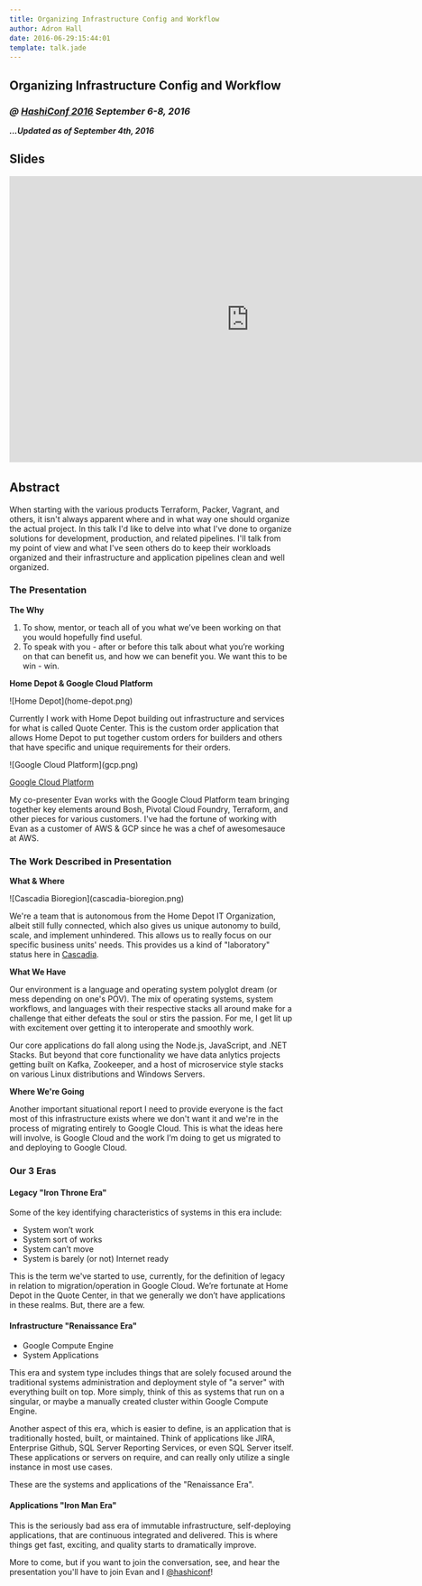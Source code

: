 ```yaml
---
title: Organizing Infrastructure Config and Workflow
author: Adron Hall
date: 2016-06-29:15:44:01
template: talk.jade
---
```

## Organizing Infrastructure Config and Workflow
### *@ [HashiConf 2016](https://www.hashiconf.com/) September 6-8, 2016*

***...Updated as of September 4th, 2016***

## Slides

<iframe src="https://docs.google.com/presentation/d/1obA_NypaK3tTC_NansiKqV4GaRZ2JEARkG1ZHxjQ7Rk/embed?start=true&loop=false&delayms=3000" frameborder="0" width="850" height="507" allowfullscreen="true" mozallowfullscreen="true" webkitallowfullscreen="true"></iframe>

## Abstract

When starting with the various products Terraform, Packer, Vagrant, and others, it isn't always apparent where and in what way one should organize the actual project. In this talk I'd like to delve into what I've done to organize solutions for development, production, and related pipelines. I'll talk from my point of view and what I've seen others do to keep their workloads organized and their infrastructure and application pipelines clean and well organized.

### The Presentation

**The Why**

1. To show, mentor, or teach all of you what we’ve been working on that you would hopefully find useful.
2. To speak with you - after or before this talk about what you’re working on that can benefit us, and how we can benefit you. We want this to be win - win.

**Home Depot & Google Cloud Platform**

<div class="image float-left">
    ![Home Depot](home-depot.png)
</div>

Currently I work with Home Depot building out infrastructure and services for what is called Quote Center. This is the custom order application that allows Home Depot to put together custom orders for builders and others that have specific and unique requirements for their orders.

<div class="image float-right">
    ![Google Cloud Platform](gcp.png)
</div>

[Google Cloud Platform]()

My co-presenter Evan works with the Google Cloud Platform team bringing together key elements around Bosh, Pivotal Cloud Foundry, Terraform, and other pieces for various customers. I've had the fortune of working with Evan as a customer of AWS & GCP since he was a chef of awesomesauce at AWS.

### The Work Described in Presentation

**What & Where**

<div class="image float-right">
    ![Cascadia Bioregion](cascadia-bioregion.png)
</div>

We're a team that is autonomous from the Home Depot IT Organization, albeit still fully connected, which also gives us unique autonomy to build, scale, and implement unhindered. This allows us to really focus on our specific business units' needs. This provides us a kind of "laboratory" status here in [Cascadia](https://en.wikipedia.org/wiki/Cascadia_(bioregion)).

**What We Have**

Our environment is a language and operating system polyglot dream (or mess depending on one's POV). The mix of operating systems, system workflows, and languages with their respective stacks all around make for a challenge that either defeats the soul or stirs the passion. For me, I get lit up with excitement over getting it to interoperate and smoothly work.

Our core applications do fall along using the Node.js, JavaScript, and .NET Stacks. But beyond that core functionality we have data anlytics projects getting built on Kafka, Zookeeper, and a host of microservice style stacks on various Linux distributions and Windows Servers.

**Where We're Going**

Another important situational report I need to provide everyone is the fact most of this infrastructure exists where we don't want it and we're in the process of migrating entirely to Google Cloud. This is what the ideas here will involve, is Google Cloud and the work I’m doing to get us migrated to and deploying to Google Cloud.

### Our 3 Eras

#### **Legacy "Iron Throne Era"**

Some of the key identifying characteristics of systems in this era include:

* System won’t work
* System sort of works
* System can’t move
* System is barely (or not) Internet ready

This is the term we've started to use, currently, for the definition of legacy in relation to migration/operation in Google Cloud. We’re fortunate at Home Depot in the Quote Center, in that we generally we don’t have applications in these realms. But, there are a few.

#### **Infrastructure "Renaissance Era"**

* Google Compute Engine
* System Applications

This era and system type includes things that are solely focused around the traditional systems administration and deployment style of "a server" with everything built on top. More simply, think of this as systems that run on a singular, or maybe a manually created cluster within Google Compute Engine.

Another aspect of this era, which is easier to define, is an application that is traditionally hosted, built, or maintained. Think of applications like JIRA, Enterprise Github, SQL Server Reporting Services, or even SQL Server itself. These applications or servers on require, and can really only utilize a single instance in most use cases.

These are the systems and applications of the "Renaissance Era".

#### **Applications "Iron Man Era"**

This is the seriously bad ass era of immutable infrastructure, self-deploying applications, that are continuous integrated and delivered. This is where things get fast, exciting, and quality starts to dramatically improve.

More to come, but if you want to join the conversation, see, and hear the presentation you'll have to join Evan and I [@hashiconf](https://www.hashiconf.com/)!


